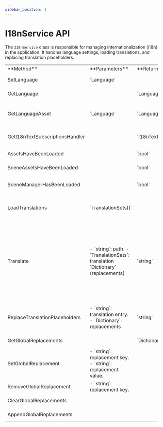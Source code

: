 ```yaml
---
sidebar_position: 1
---
```


# I18nService API

The `I18nService` class is responsible for managing internationalization (i18n) in the application. It handles language settings, loading translations, and replacing translation placeholders.

<table>
    <tbody>
        <tr>
            <td>**Method**</td>
            <td>**Parameters**</td>
            <td>**Returns**</td>
            <td>**Description**</td>
        </tr>
        <tr>
            <td>SetLanguage</td>
            <td>`Language`</td>
            <td></td>
            <td>Changes the current display language.</td>
        </tr>
        <tr>
            <td>GetLanguage</td>
            <td></td>
            <td>`Language`</td>
            <td>Gets the current display language.</td>
        </tr>
        <tr>
            <td>GetLanguageAsset</td>
            <td>`Language`</td>
            <td>`LanguageAsset`</td>
            <td>Given a language identifier it returns the corresponding language asset from loaded translation files.</td>
        </tr>
        <tr>
            <td>GetI18nTextSubscriptionsHandler</td>
            <td></td>
            <td>`I18nTextSubscriptionsHandler`</td>
            <td>Gets the current `I18nTextSubscriptionsHandler` instance.</td>
        </tr>
        <tr>
            <td>AssetsHaveBeenLoaded</td>
            <td></td>
            <td>`bool`</td>
            <td>Returns wether i18n translation files have been loaded or not.</td>
        </tr>
        <tr>
            <td>SceneAssetsHaveBeenLoaded</td>
            <td></td>
            <td>`bool`</td>
            <td>Returns wether i18n scene translations have been loaded.</td>
        </tr>
        <tr>
            <td>SceneManagerHasBeenLoaded</td>
            <td></td>
            <td>`bool`</td>
            <td>Returns wether the i18n scene manager has been loaded in the scene.</td>
        </tr>
        <tr>
            <td>LoadTranslations</td>
            <td>`TranslationSets[]`</td>
            <td></td>
            <td>Given an array of `TranslationSets` it replaces in-memory translations with the provided array.</td>
        </tr>
        <tr>
            <td>Translate</td>
            <td>
                - `string`: path.
                - `TranslationSets`: translation `Dictionary<string string>` (replacements)
            </td>
            <td>`string`</td>
            <td>
                Given a translation path and a translation set it searches in the translation set for the translation corresponding to the path.
                If a translation is found, it tries to replace defined variables with those passed as a Dictionary (dictionary key is variable, and value is the variable value).
                It returns a string representing the translated and replaced value.
            </td>
        </tr>
        <tr>
            <td>ReplaceTranslationPlaceholders</td>
            <td>
                - `string`: translation entry.
                - `Dictionary<string, string>`: replacements
            </td>
            <td>`string`</td>
            <td>Given a translated string that can contain replacement variables, it returns it with variables replaced with the values from the dictionary.</td>
        </tr>
        <tr>
            <td>GetGlobalReplacements</td>
            <td></td>
            <td>
                `Dictionary<string, string>`
            </td>
            <td>It returns the global replacements dictionary.</td>
        </tr>
        <tr>
            <td>SetGlobalReplacement</td>
            <td>
                - `string`: replacement key.
                - `string`: replacement value.
            </td>
            <td></td>
            <td>Given a replacement key and a value, it adds it to the global replacements.</td>
        </tr>
        <tr>
            <td>RemoveGlobalReplacement</td>
            <td>
                - `string`: replacement key.
            </td>
            <td></td>
            <td>Given a replacement key, it removes it.</td>
        </tr>
        <tr>
            <td>ClearGlobalReplacements</td>
            <td></td>
            <td></td>
            <td>Removes all global replacements.</td>
        </tr>
        <tr>
            <td>AppendGlobalReplacements</td>
            <td></td>
            <td></td>
            <td>Appends a dictionary to the current global replacements.</td>
        </tr>
    </tbody>
</table>
